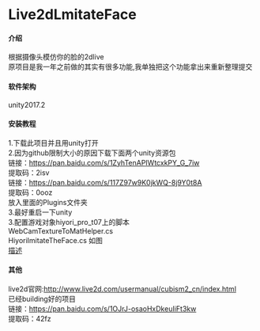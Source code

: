 # Live2dLmitateFace

#### 介绍
  根据摄像头模仿你的脸的2dlive  
  原项目是我一年之前做的其实有很多功能,我单独把这个功能拿出来重新整理提交

#### 软件架构
  unity2017.2

#### 安装教程
1.下载此项目并且用unity打开  
2.因为github限制大小的原因下载下面两个unity资源包  
链接：https://pan.baidu.com/s/1ZyhTenAPIWtcxkPY_G_7iw    
提取码：2isv   
链接：https://pan.baidu.com/s/117Z97w9K0jkWQ-8j9Y0t8A   
提取码：0ooz   
放入里面的Plugins文件夹  
3.最好重启一下unity  
3.配置游戏对象hiyori_pro_t07上的脚本  
WebCamTextureToMatHelper.cs  
HiyoriImitateTheFace.cs
如图  
[描述](https://github.com/Shintaroa/Live2dLmitateFace/blob/master/configuration.png?raw=true)

#### 其他
live2d官网:http://www.live2d.com/usermanual/cubism2_cn/index.html  
已经building好的项目  
链接：https://pan.baidu.com/s/1OJrJ-osaoHxDkeuIiFt3kw   
提取码：42fz 